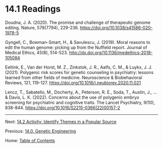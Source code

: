 # 14.1 Readings

Doudna, J. A. (2020). The promise and challenge of therapeutic genome editing. Nature, 578(7794), 229-236. https://doi.org/10.1038/s41586-020-1978-5

Gyngell, C., Bowman-Smart, H., & Savulescu, J. (2019). Moral reasons to edit the human genome: picking up from the Nuffield report. Journal of Medical Ethics, 45(8), 514-523. http://dx.doi.org/10.1136/medethics-2018-105084

Eeltink, E., Van der Horst, M. Z., Zinkstok, J. R., Aalfs, C. M., & Luykx, J. J. (2021). Polygenic risk scores for genetic counseling in psychiatry: lessons learned from other fields of medicine. Neuroscience & Biobehavioral Reviews, 121, 119-127. https://doi.org/10.1016/j.neubiorev.2020.11.021

Lencz, T., Sabatello, M., Docherty, A., Peterson, R. E., Soda, T., Austin, J., ... & Davis, L. K. (2022). Concerns about the use of polygenic embryo screening for psychiatric and cognitive traits. The Lancet Psychiatry, 9(10), 838-844. https://doi.org/10.1016/S2215-0366(22)00157-2

--------

Next: [14.2 Activity: Identify Themes in a Popular Source](14.2_activity_identify_themes_in_a_popular_source.md)

Previous: [14.0. Genetic Engineering](14.0_genetic_engineering.md)

Home: [Table of Contents](../README.md)
